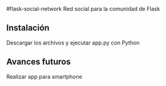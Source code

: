 #flask-social-network
Red social para la comunidad de Flask

## Instalación

Descargar los archivos y ejecutar app.py con Python

## Avances futuros

Realizar app para smartphone